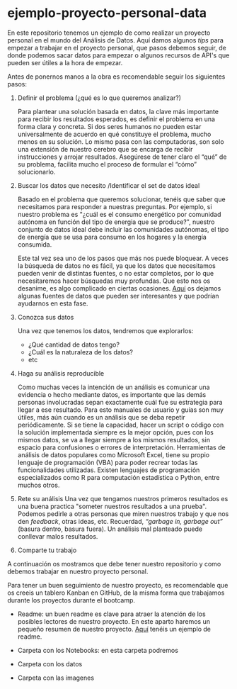 # ejemplo-proyecto-personal-data

En este repositorio tenemos un ejemplo de como realizar un proyecto personal en el mundo del Análisis de Datos. Aquí damos algunos *tips* para empezar a trabajar en el proyecto personal, que pasos debemos seguir, de donde podemos sacar datos para empezar o algunos recursos de API's que pueden ser útiles a la hora de empezar. 

Antes de ponernos manos a la obra es recomendable seguir los siguientes pasos: 

1.  Definir el problema (¿qué es lo que queremos analizar?)

    Para plantear una solución basada en datos, la clave más importante para recibir los resultados esperados, es definir el problema en una forma clara y concreta. Si dos seres humanos no pueden estar universalmente de acuerdo en qué constituye el problema, mucho menos en su solución. Lo mismo pasa con las computadoras, son solo una extensión de nuestro cerebro que se encarga de recibir instrucciones y arrojar resultados. Asegúrese de tener claro el “qué” de su problema, facilita mucho el proceso de formular el “cómo” solucionarlo.

2. Buscar los datos que necesito /Identificar el set de datos ideal

    Basado en el problema que queremos solucionar, tenéis que saber que necesitamos para responder a nuestras preguntas. Por ejemplo, si nuestro problema es "¿cuál es el consumo energético por comunidad autónoma en función del tipo de energia que se produce?", nuestro conjunto de datos ideal debe incluir las comunidades autónomas, el tipo de energía que se usa para consumo en los hogares y la energía consumida. 

    Este tal vez sea uno de los pasos que más nos puede bloquear. A veces la búsqueda de datos no es fácil, ya que los datos que necesitamos pueden venir de distintas fuentes, o no estar completos, por lo que necesitaremos hacer búsquedas muy profundas. Que esto nos os desanime, es algo complicado en ciertas ocasiones. [Aquí](https://github.com/Adalab/ejemplo-proyecto-personal-data/blob/main/documentos_adicionales/recursos.md) os dejamos algunas fuentes de datos que pueden ser interesantes y que podrían ayudarnos en esta fase. 

3. Conozca sus datos

    Una vez que tenemos los datos, tendremos que explorarlos: 

    - ¿Qué cantidad de datos tengo?
    - ¿Cuál es la naturaleza de los datos? 
    - etc


5. Haga su análisis reproducible
    
    Como muchas veces la intención de un análisis es comunicar una evidencia o hecho mediante datos, es importante que las demás personas involucradas sepan exactamente cuál fue su estrategia para llegar a ese resultado. Para esto manuales de usuario y guías son muy útiles, más aún cuando es un análisis que se deba repetir periódicamente. Si se tiene la capacidad, hacer un script o código con la solución implementada siempre es la mejor opción, pues con los mismos datos, se va a llegar siempre a los mismos resultados, sin espacio para confusiones o errores de interpretación. Herramientas de análisis de datos populares como Microsoft Excel, tiene su propio lenguaje de programación (VBA) para poder recrear todas las funcionalidades utilizadas. Existen lenguajes de programación especializados como R para computación estadística o Python, entre muchos otros.

6. Rete su análisis
    Una vez que tengamos nuestros primeros resultados es una buena practica "someter nuestros resultados a una prueba". Podemos pedirle a otras personas que miren nuestros trabajo y que nos den *feedback*, otras ideas, etc. Recuerdad, *“garbage in, garbage out”* (basura dentro, basura fuera). Un análisis mal planteado puede conllevar malos resultados.

7. Comparte tu trabajo
    
A continuación os mostramos que debe tener nuestro repositorio y como debemos trabajar en nuestro proyecto personal. 

Para tener un buen seguimiento de nuestro proyecto, es recomendable que os creeis un tablero Kanban en GitHub, de la misma forma que trabajamos durante los proyectos durante el bootcamp.

- Readme: un buen readme es clave para atraer la atención de los posibles lectores de nuestro proyecto. En este aparto haremos un pequeño resumen de nuestro proyecto. [Aquí](https://github.com/Adalab/ejemplo-proyecto-personal-data/blob/main/documentos_adicionales/como_hacer_readme.md) tenéis un ejemplo de readme. 

- Carpeta con los Notebooks: en esta carpeta podremos 

- Carpeta con los datos 

- Carpeta con las imagenes